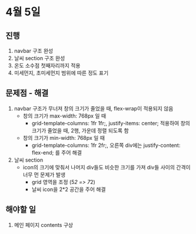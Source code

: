 # 4월 5일

## 진행
1. navbar 구조 완성
2. 날씨 section 구조 완성
3. 온도 소수점 첫째자리까지 적용
4. 미세먼지, 초미세먼지 범위에 따른 정도 표기

## 문제점 - 해결
1. navbar 구조가 무너져 창의 크기가 줄었을 때, flex-wrap이 적용되지 않음
    - 창의 크기가 max-width: 768px 일 때
      - grid-template-columns: 1fr 1fr;, justify-items: center; 적용하여 창의 크기가 줄었을 때, 2행, 가운데 정렬 되도록 함
    - 창의 크기가 min-width: 768px 일 때
      - grid-template-columns: 1fr 2fr;, 오른쪽 div에는 justify-content: flex-end; 를 주어 해결
2. 날씨 section
    - icon의 크기에 맞춰서 나머지 div들도 비슷한 크기를 가져 div들 사이의 간격이 너무 먼 문제가 발생
      - grid 영역을 조정 (5*2 => 7*2)
      - 날씨 icon을 2*2 공간을 주어 해결

## 해야할 일
1. 메인 페이지 contents 구상